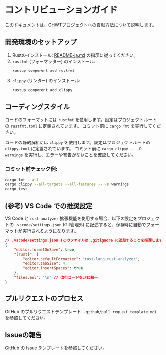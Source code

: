 # コントリビューションガイド

このドキュメントは、GHWTプロジェクトへの貢献方法について説明します。

## 開発環境のセットアップ

1.  Rustのインストール: [README-ja.md](./README-ja.md) の指示に従ってください。
2.  `rustfmt` (フォーマッター) のインストール:
    ```bash
    rustup component add rustfmt
    ```
3.  `clippy` (リンター) のインストール:
    ```bash
    rustup component add clippy
    ```

## コーディングスタイル

コードのフォーマットには `rustfmt` を使用します。設定はプロジェクトルートの `rustfmt.toml` に定義されています。
コミット前に `cargo fmt` を実行してください。

コードの静的解析には `clippy` を使用します。設定はプロジェクトルートの `clippy.toml` に定義されています。
コミット前に `cargo clippy -- -D warnings` を実行し、エラーや警告がないことを確認してください。

### コミット前チェック例:

```bash
cargo fmt --all
cargo clippy --all-targets --all-features -- -D warnings
cargo test
```

## (参考) VS Code での推奨設定

VS Code と `rust-analyzer` 拡張機能を使用する場合、以下の設定をプロジェクトの `.vscode/settings.json` (Git管理外) に記述すると、保存時に自動でフォーマットが実行されるようになります。

```json
// .vscode/settings.json (このファイルは .gitignore に追加することを推奨します)
{
    "editor.formatOnSave": true,
    "[rust]": {
        "editor.defaultFormatter": "rust-lang.rust-analyzer",
        "editor.tabSize": 4,
        "editor.insertSpaces": true
    },
    "files.eol": "\n" // 改行コードをLFに統一
}
```

## プルリクエストのプロセス

GitHub のプルリクエストテンプレート (`.github/pull_request_template.md`) を参照してください。

## Issueの報告

GitHub の Issue テンプレートを参照してください。

